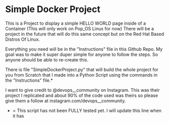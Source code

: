 # Simple Docker Project
This is a Project to display a simple HELLO WORLD page inside of a Container 
(This will only work on Pop_OS Linux for now)
There will be a project in the future that will do this same concept but on the Red Hat Based Distros Of Linux.

Everything you need will be in the "Instructions" file in this Github Repo. My goal was to make it super duper simple for anyone to follow the steps. So anyone should be able to re-create this.

There is file "SimpleDockerProject.py" that will build the whole project for you from Scratch that I made into a Python Script using the commands in the "Instructions" file.*

I want to give credit to @devops__community on Instagram. This was their project I replicated and about 90% of the code used was theirs so please give them a follow at instagram.com/devops__community. 

* = This script has not been FULLY tested yet. I will update this line when it has

